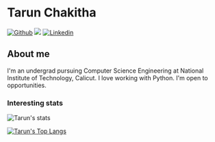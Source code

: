 # Tarun Chakitha

[![Github](https://img.shields.io/github/followers/TarunChakitha?label=Follow&style=social)](https://github.com/TarunChakitha)
![](https://komarev.com/ghpvc/?username=TarunChakitha&color=green)
[![Linkedin](https://img.shields.io/badge/-Tarun%20Chakitha-blue?style=flat-square&logo=linkedin&logoColor=white&link=https://www.linkedin.com/in/sai-tarun-uppari-559517190/)](https://www.linkedin.com/in/sai-tarun-uppari-559517190/)

## About me 
I'm an undergrad pursuing Computer Science Engineering at National Institute of Technology, Calicut. I love working with Python. I'm open to opportunities.

### Interesting stats

![Tarun's stats](https://github-readme-stats.vercel.app/api?username=tarunchakitha&show_icons=true&theme=radical)

[![Tarun's Top Langs](https://github-readme-stats.vercel.app/api/top-langs/?username=tarunchakitha&theme=radical)](https://github.com/tarunchakitha/github-readme-stats)

<!--
**TarunChakitha/TarunChakitha** is a ✨ _special_ ✨ repository because its `README.md` (this file) appears on your GitHub profile.

Here are some ideas to get you started:

- 🔭 I’m currently working on ...
- 🌱 I’m currently learning ...
- 👯 I’m looking to collaborate on ...
- 🤔 I’m looking for help with ...
- 💬 Ask me about ...
- 📫 How to reach me: ...
- 😄 Pronouns: ...
- ⚡ Fun fact: ...
-->

